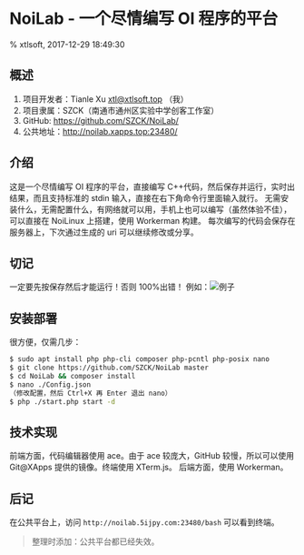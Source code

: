 # NoiLab - 一个尽情编写 OI 程序的平台

% xtlsoft, 2017-12-29 18:49:30

## 概述

1. 项目开发者：Tianle Xu xtl@xtlsoft.top （我）
2. 项目隶属：SZCK（南通市通州区实验中学创客工作室）
3. GitHub: <https://github.com/SZCK/NoiLab/>
4. 公共地址：<http://noilab.xapps.top:23480/>

## 介绍

这是一个尽情编写 OI 程序的平台，直接编写 C++代码，然后保存并运行，实时出结果，而且支持标准的 stdin 输入，直接在右下角命令行里面输入就行。
无需安装什么，无需配置什么，有网络就可以用，手机上也可以编写（虽然体验不佳），可以直接在 NoiLinux 上搭建，使用 Workerman 构建。
每次编写的代码会保存在服务器上，下次通过生成的 uri 可以继续修改或分享。

## 切记

一定要先按保存然后才能运行！否则 100%出错！
例如：![例子](https://blog.xtlsoft.top/usr/uploads/2017/12/2056374266.png)

## 安装部署

很方便，仅需几步：

```bash
$ sudo apt install php php-cli composer php-pcntl php-posix nano
$ git clone https://github.com/SZCK/NoiLab master
$ cd NoiLab && composer install
$ nano ./Config.json
（修改配置，然后 Ctrl+X 再 Enter 退出 nano）
$ php ./start.php start -d
```

## 技术实现

前端方面，代码编辑器使用 ace。由于 ace 较庞大，GitHub 较慢，所以可以使用 Git@XApps 提供的镜像。终端使用 XTerm.js。
后端方面，使用 Workerman。

## 后记

在公共平台上，访问 `http://noilab.5ijpy.com:23480/bash` 可以看到终端。

> 整理时添加：公共平台都已经失效。
